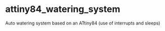 # attiny84_watering_system
Auto watering system based on an ATtiny84 (use of interrupts and sleeps)
